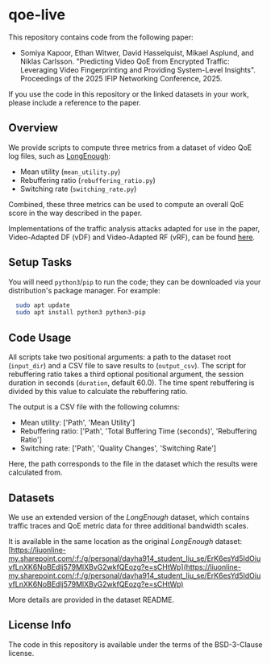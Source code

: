 # qoe-live

This repository contains code from the following paper:
 - Somiya Kapoor, Ethan Witwer, David Hasselquist, Mikael Asplund, and Niklas Carlsson. "Predicting Video QoE from Encrypted Traffic: Leveraging Video Fingerprinting and Providing System-Level Insights". Proceedings of the 2025 IFIP Networking Conference, 2025.

If you use the code in this repository or the linked datasets in your work, please include a reference to the paper.

## Overview

We provide scripts to compute three metrics from a dataset of video QoE log files, such as [LongEnough](https://github.com/trafnex/raising-the-bar):
 - Mean utility (`mean_utility.py`)
 - Rebuffering ratio (`rebuffering_ratio.py`)
 - Switching rate (`switching_rate.py`)

Combined, these three metrics can be used to compute an overall QoE score in the way described in the paper.

Implementations of the traffic analysis attacks adapted for use in the paper, Video-Adapted DF (vDF) and Video-Adapted RF (vRF), can be found [here](https://github.com/trafnex/video-augmentation).

## Setup Tasks

You will need `python3`/`pip` to run the code; they can be downloaded via your distribution's package manager. For example:

```bash
  sudo apt update
  sudo apt install python3 python3-pip
```

## Code Usage

All scripts take two positional arguments: a path to the dataset root (`input_dir`) and a CSV file to save results to (`output_csv`). The script for rebuffering ratio takes a third optional positional argument, the session duration in seconds (`duration`, default 60.0). The time spent rebuffering is divided by this value to calculate the rebuffering ratio.

The output is a CSV file with the following columns:
 - Mean utility: ['Path', 'Mean Utility']
 - Rebuffering ratio: ['Path', 'Total Buffering Time (seconds)', 'Rebuffering Ratio']
 - Switching rate: ['Path', 'Quality Changes', 'Switching Rate']

Here, the path corresponds to the file in the dataset which the results were calculated from.

## Datasets

We use an extended version of the _LongEnough_ dataset, which contains traffic traces and QoE metric data for three additional bandwidth scales.

It is available in the same location as the original _LongEnough_ dataset: [https://liuonline-my.sharepoint.com/:f:/g/personal/davha914_student_liu_se/ErK6esYd5IdOiuvfLnXK6NoBEdlj579MlXBvG2wkfQEozg?e=sCHtWp](https://liuonline-my.sharepoint.com/:f:/g/personal/davha914_student_liu_se/ErK6esYd5IdOiuvfLnXK6NoBEdlj579MlXBvG2wkfQEozg?e=sCHtWp)

More details are provided in the dataset README.

## License Info

The code in this repository is available under the terms of the BSD-3-Clause license.
